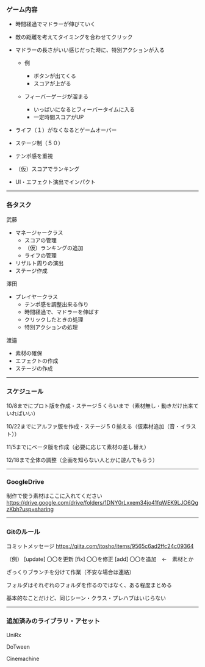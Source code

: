 ### ゲーム内容

- 時間経過でマドラーが伸びていく
- 敵の距離を考えてタイミングを合わせてクリック
- マドラーの長さがいい感じだった時に、特別アクションが入る
    - 例
        - ボタンが出てくる
        - スコアが上がる
    
    - フィーバーゲージが溜まる
        - いっぱいになるとフィーバータイムに入る
        - 一定時間スコアがUP
        
- ライフ（１）がなくなるとゲームオーバー
- ステージ制（５０）
- テンポ感を重視
- （仮）スコアでランキング
- UI・エフェクト演出でインパクト

----

### 各タスク

武藤
- マネージャークラス
    - スコアの管理
    - （仮）ランキングの追加
    - ライフの管理
- リザルト周りの演出
- ステージ作成

澤田
- プレイヤークラス
    - テンポ感を調整出来る作り
    - 時間経過で、マドラーを伸ばす
    - クリックしたときの処理
    - 特別アクションの処理

渡邉
- 素材の確保
- エフェクトの作成
- ステージの作成

----

### スケジュール

10/8までにプロト版を作成・ステージ５くらいまで（素材無し・動きだけ出来ていればいい）

10/22までにアルファ版を作成・ステージ５０揃える（仮素材追加（音・イラスト））

11/5までにベータ版を作成（必要に応じて素材の差し替え）

12/18まで全体の調整（企画を知らない人とかに遊んでもらう）

----

### GoogleDrive
制作で使う素材はここに入れてください
https://drive.google.com/drive/folders/1DNY0rLxxem34jo41fqWEK9LJO6QgzKbh?usp=sharing

----

### Gitのルール
コミットメッセージ
https://qiita.com/itosho/items/9565c6ad2ffc24c09364

（例）
    [update] 〇〇を更新
    [fix] 〇〇を修正
    [add] 〇〇を追加　←　素材とか
    
ざっくりブランチを分けて作業（不安な場合は連絡）

フォルダはそれぞれのフォルダを作るのではなく、ある程度まとめる

基本的なことだけど、同じシーン・クラス・プレハブはいじらない

----

### 追加済みのライブラリ・アセット

UniRx

DoTween

Cinemachine
